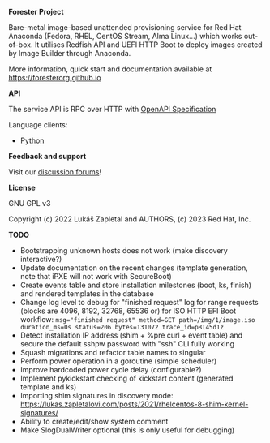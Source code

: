 **Forester Project**

Bare-metal image-based unattended provisioning service for Red Hat Anaconda
(Fedora, RHEL, CentOS Stream, Alma Linux...) which works out-of-box. It
utilises Redfish API and UEFI HTTP Boot to deploy images created by Image
Builder through Anaconda.

More information, quick start and documentation available at
https://foresterorg.github.io

**API**

The service API is RPC over HTTP with [OpenAPI Specification](https://redocly.github.io/redoc/?url=https://raw.githubusercontent.com/foresterorg/forester/main/openapi.gen.yaml)

Language clients:

* [Python](https://github.com/foresterorg/forester-client-python)

**Feedback and support**

Visit our [discussion forums](https://github.com/foresterorg/forester/discussions)!

**License**

GNU GPL v3

Copyright (c) 2022 Lukáš Zapletal and AUTHORS, (c) 2023 Red Hat, Inc.

**TODO**

* Bootstrapping unknown hosts does not work (make discovery interactive?)
* Update documentation on the recent changes (template generation, note that iPXE will not work with SecureBoot)
* Create events table and store installation milestones (boot, ks, finish) and rendered templates in the database
* Change log level to debug for "finished request" log for range requests (blocks are 4096, 8192, 32768, 65536 or) for ISO HTTP EFI Boot workflow: `msg="finished request" method=GET path=/img/1/image.iso duration_ms=0s status=206 bytes=131072 trace_id=pBI45d1z`
* Detect installation IP address (shim + %pre curl + event table) and secure the default sshpw password with "ssh" CLI fully working
* Squash migrations and refactor table names to singular
* Perform power operation in a goroutine (simple scheduler)
* Improve hardcoded power cycle delay (configurable?)
* Implement pykickstart checking of kickstart content (generated template and ks)
* Importing shim signatures in discovery mode: https://lukas.zapletalovi.com/posts/2021/rhelcentos-8-shim-kernel-signatures/
* Ability to create/edit/show system comment
* Make SlogDualWriter optional (this is only useful for debugging)